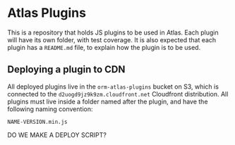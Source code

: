 Atlas Plugins
=================

This is a repository that holds JS plugins to be used in Atlas. Each plugin will have its own folder, with test coverage. It is also expected that each plugin has a `README.md` file, to explain how the plugin is to be used.

Deploying a plugin to CDN
-------------------------

All deployed plugins live in the `orm-atlas-plugins` bucket on S3, which is connected to the `d2uogd9jz9k9zm.cloudfront.net` Cloudfront distribution. All plugins must live inside a folder named after the plugin, and have the following naming convention:

```
NAME-VERSION.min.js
```

DO WE MAKE A DEPLOY SCRIPT?
